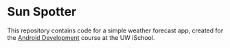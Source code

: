 # Sun Spotter
This repository contains code for a simple weather forecast app, created for the [Android Development](https://canvas.uw.edu/courses/1160645) course at the UW iSchool.
